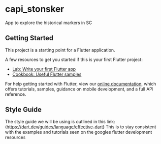 # capi_stonsker

App to explore the historical markers in SC

## Getting Started

This project is a starting point for a Flutter application.

A few resources to get you started if this is your first Flutter project:

- [Lab: Write your first Flutter app](https://flutter.dev/docs/get-started/codelab)
- [Cookbook: Useful Flutter samples](https://flutter.dev/docs/cookbook)

For help getting started with Flutter, view our
[online documentation](https://flutter.dev/docs), which offers tutorials,
samples, guidance on mobile development, and a full API reference.

## Style Guide
The style guide we will be using is outlined in this link: (https://dart.dev/guides/language/effective-dart)
This is to stay consistent with the examples and tutorials seen on the googles flutter development resources

